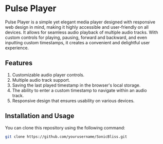 # Pulse Player

Pulse Player is a simple yet elegant media player designed with responsive web design in mind, making it highly accessible and user-friendly on all devices. It allows for seamless audio playback of multiple audio tracks. With custom controls for playing, pausing, forward and backward, and even inputting custom timestamps, it creates a convenient and delightful user experience.

## Features

1. Customizable audio player controls.
2. Multiple audio track support.
3. Saving the last played timestamp in the browser's local storage.
4. The ability to enter a custom timestamp to navigate within an audio track.
5. Responsive design that ensures usability on various devices.

## Installation and Usage

You can clone this repository using the following command:

```bash
git clone https://github.com/yourusername/SonicBliss.git
```